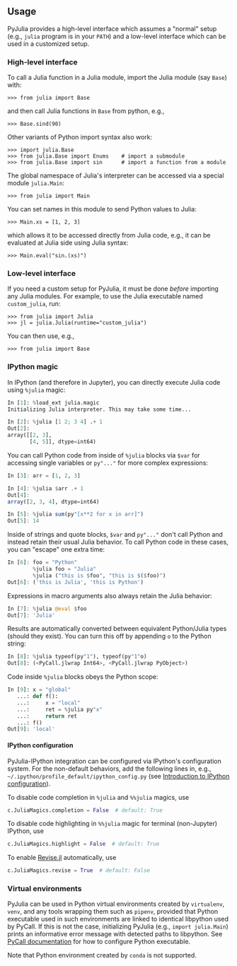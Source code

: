 Usage
-----

PyJulia provides a high-level interface which assumes a "normal" setup
(e.g., `julia` program is in your `PATH`) and a low-level interface
which can be used in a customized setup.

### High-level interface

To call a Julia function in a Julia module, import the Julia module
(say `Base`) with:

```pycon
>>> from julia import Base
```

and then call Julia functions in `Base` from python, e.g.,

```pycon
>>> Base.sind(90)
```

Other variants of Python import syntax also work:

```pycon
>>> import julia.Base
>>> from julia.Base import Enums    # import a submodule
>>> from julia.Base import sin      # import a function from a module
```

The global namespace of Julia's interpreter can be accessed via a
special module `julia.Main`:

```pycon
>>> from julia import Main
```

You can set names in this module to send Python values to Julia:

```pycon
>>> Main.xs = [1, 2, 3]
```

which allows it to be accessed directly from Julia code, e.g., it can
be evaluated at Julia side using Julia syntax:

```pycon
>>> Main.eval("sin.(xs)")
```

### Low-level interface

If you need a custom setup for PyJulia, it must be done *before*
importing any Julia modules.  For example, to use the Julia
executable named `custom_julia`, run:

```pycon
>>> from julia import Julia
>>> jl = julia.Julia(runtime="custom_julia")
```

You can then use, e.g.,

```pycon
>>> from julia import Base
```

### IPython magic

In IPython (and therefore in Jupyter), you can directly execute Julia code using `%julia` magic:

```python
In [1]: %load_ext julia.magic
Initializing Julia interpreter. This may take some time...

In [2]: %julia [1 2; 3 4] .+ 1 
Out[2]: 
array([[2, 3],
       [4, 5]], dtype=int64)
```

You can call Python code from inside of `%julia` blocks via `$var` for accessing single variables or `py"..."` for more complex expressions:

```julia
In [3]: arr = [1, 2, 3]

In [4]: %julia $arr .+ 1
Out[4]: 
array([2, 3, 4], dtype=int64)

In [5]: %julia sum(py"[x**2 for x in arr]")
Out[5]: 14
```

Inside of strings and quote blocks, `$var` and `py"..."` don't call Python and instead retain their usual Julia behavior. To call Python code in these cases, you can "escape" one extra time:

```julia
In [6]: foo = "Python"
        %julia foo = "Julia"
        %julia ("this is $foo", "this is $($foo)")
Out[6]: ('this is Julia', 'this is Python')
```

Expressions in macro arguments also always retain the Julia behavior:

```julia
In [7]: %julia @eval $foo
Out[7]: 'Julia'
```

Results are automatically converted between equivalent Python/Julia types (should they exist). You can turn this off by appending `o` to the Python string:

```python
In [8]: %julia typeof(py"1"), typeof(py"1"o)
Out[8]: (<PyCall.jlwrap Int64>, <PyCall.jlwrap PyObject>)
```

Code inside `%julia` blocks obeys the Python scope:

```python
In [9]: x = "global"
   ...: def f():
   ...:     x = "local"
   ...:     ret = %julia py"x"
   ...:     return ret
   ...: f()
Out[9]: 'local'
```

#### IPython configuration

PyJulia-IPython integration can be configured via IPython's
configuration system.  For the non-default behaviors, add the
following lines in, e.g.,
``~/.ipython/profile_default/ipython_config.py`` (see
[Introduction to IPython configuration](https://ipython.readthedocs.io/en/stable/config/intro.html)).

To disable code completion in ``%julia`` and ``%%julia`` magics, use

```python
c.JuliaMagics.completion = False  # default: True
```

To disable code highlighting in ``%%julia`` magic for terminal
(non-Jupyter) IPython, use

```python
c.JuliaMagics.highlight = False  # default: True
```

To enable [Revise.jl](https://github.com/timholy/Revise.jl)
automatically, use

```python
c.JuliaMagics.revise = True  # default: False
```

### Virtual environments

PyJulia can be used in Python virtual environments created by
`virtualenv`, `venv`, and any tools wrapping them such as `pipenv`,
provided that Python executable used in such environments are linked
to identical libpython used by PyCall.  If this is not the case,
initializing PyJulia (e.g., `import julia.Main`) prints an informative
error message with detected paths to libpython.  See
[PyCall documentation](https://github.com/JuliaPy/PyCall.jl) for how
to configure Python executable.

Note that Python environment created by `conda` is not supported.
